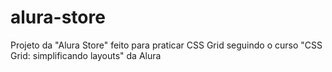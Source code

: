 # alura-store
Projeto da "Alura Store" feito para praticar CSS Grid seguindo o curso "CSS Grid: simplificando layouts" da Alura
